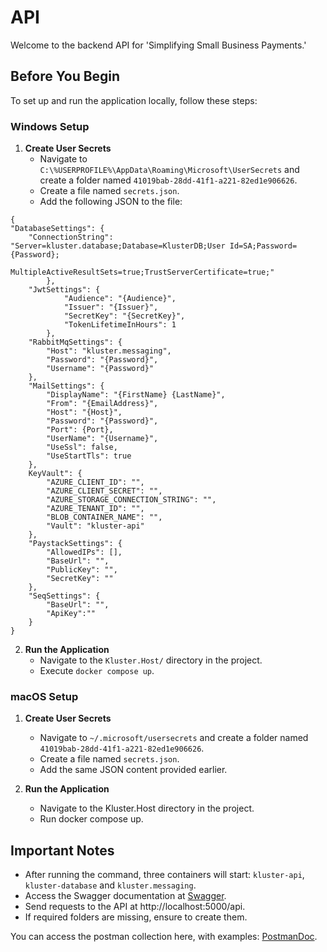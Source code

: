 # API

Welcome to the backend API for 'Simplifying Small Business Payments.'

## Before You Begin

To set up and run the application locally, follow these steps:

### Windows Setup

1. **Create User Secrets**
    - Navigate to `C:\%USERPROFILE%\AppData\Roaming\Microsoft\UserSecrets` and create a folder
      named `41019bab-28dd-41f1-a221-82ed1e906626`.
    - Create a file named `secrets.json`.
    - Add the following JSON to the file:

```
{
"DatabaseSettings": {
    "ConnectionString": "Server=kluster.database;Database=KlusterDB;User Id=SA;Password={Password};
            MultipleActiveResultSets=true;TrustServerCertificate=true;"
        },
    "JwtSettings": {
            "Audience": "{Audience}",
            "Issuer": "{Issuer}",
            "SecretKey": "{SecretKey}",
            "TokenLifetimeInHours": 1
        },
    "RabbitMqSettings": {
        "Host": "kluster.messaging",
        "Password": "{Password}",
        "Username": "{Password}"
    },
    "MailSettings": {
        "DisplayName": "{FirstName} {LastName}",
        "From": "{EmailAddress}",
        "Host": "{Host}",
        "Password": "{Password}",
        "Port": {Port},
        "UserName": "{Username}",
        "UseSsl": false,
        "UseStartTls": true
    },
    KeyVault": {
        "AZURE_CLIENT_ID": "",
        "AZURE_CLIENT_SECRET": "",
        "AZURE_STORAGE_CONNECTION_STRING": "",
        "AZURE_TENANT_ID": "",
        "BLOB_CONTAINER_NAME": "",
        "Vault": "kluster-api"
    },
    "PaystackSettings": {
        "AllowedIPs": [],
        "BaseUrl": "",
        "PublicKey": "",
        "SecretKey": ""
    },
    "SeqSettings": {
        "BaseUrl": "",
		"ApiKey":""
    }
}
```

2. **Run the Application**
    - Navigate to the `Kluster.Host/` directory in the project.
    - Execute `docker compose up`.

### macOS Setup
1. **Create User Secrets**
   - Navigate to `~/.microsoft/usersecrets` and create a folder named `41019bab-28dd-41f1-a221-82ed1e906626`.
   - Create a file named `secrets.json`.
   - Add the same JSON content provided earlier.

2. **Run the Application**  
   - Navigate to the Kluster.Host directory in the project.
   - Run docker compose up.

## Important Notes
- After running the command, three containers will start: `kluster-api`, `kluster-database` and `kluster.messaging`.
- Access the Swagger documentation at [Swagger](http://localhost:5000/swagger/index.html).
- Send requests to the API at http://localhost:5000/api.
- If required folders are missing, ensure to create them.

You can access the postman collection here, with examples: [PostmanDoc](https://documenter.getpostman.com/view/22039666/2s9YeAAumQ).
